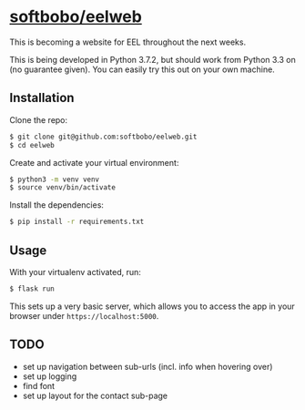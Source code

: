 # [softbobo/eelweb](https://github.com/softbobo/eelweb)

This is becoming a website for EEL throughout the next weeks.

This is being developed in Python 3.7.2, but should work from Python 3.3 on (no guarantee given). You can easily try this out on your own machine. 

## Installation

Clone the repo:

```bash
$ git clone git@github.com:softbobo/eelweb.git
$ cd eelweb
```

Create and activate your virtual environment:

```bash
$ python3 -m venv venv
$ source venv/bin/activate
```

Install the dependencies:

```bash
$ pip install -r requirements.txt
```

## Usage

With your virtualenv activated, run: 

```bash
$ flask run
```
This sets up a very basic server, which allows you to access the app in your browser under `https://localhost:5000`.

## TODO

- set up navigation between sub-urls (incl. info when hovering over)
- set up logging
- find font
- set up layout for the contact sub-page 

